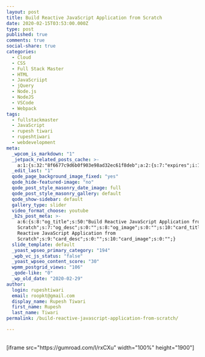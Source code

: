```yaml
---
layout: post
title: Build Reactive JavaScript Application from Scratch
date: 2020-02-15T03:53:00.000Z
type: post
published: true
comments: true
social-share: true
categories:
  - Cloud
  - CSS
  - Full Stack Master
  - HTML
  - JavaScriipt
  - jQuery
  - Node.js
  - NodeJS
  - VSCode
  - Webpack
tags:
  - fullstackmaster
  - JavaScript
  - rupesh tiwari
  - rupeshtiwari
  - webdevelopment
meta:
  _wpcom_is_markdown: "1"
  _jetpack_related_posts_cache: >-
    a:1:{s:32:"8f6677c9d6b0f903e98ad32ec61f8deb";a:2:{s:7:"expires";i:1610222830;s:7:"payload";a:3:{i:0;a:1:{s:2:"id";i:487;}i:1;a:1:{s:2:"id";i:3130;}i:2;a:1:{s:2:"id";i:457;}}}}
  _edit_last: "1"
  qode_page_background_image_fixed: "yes"
  qode_hide-featured-image: "no"
  qode_post_style_masonry_date_image: full
  qode_post_style_masonry_gallery: default
  qode_show-sidebar: default
  gallery_type: slider
  video_format_choose: youtube
  _b2s_post_meta: >-
    a:6:{s:8:"og_title";s:50:"Build Reactive JavaScript Application from
    Scratch";s:7:"og_desc";s:0:"";s:8:"og_image";s:0:"";s:10:"card_title";s:50:"Build
    Reactive JavaScript Application from
    Scratch";s:9:"card_desc";s:0:"";s:10:"card_image";s:0:"";}
  slide_template: default
  _yoast_wpseo_primary_category: "194"
  _wpb_vc_js_status: "false"
  _yoast_wpseo_content_score: "30"
  wpmm_postgrid_views: "106"
  _qode-like: "0"
  _wp_old_date: "2020-02-29"
author:
  login: rupeshtiwari
  email: roopkt@gmail.com
  display_name: Rupesh Tiwari
  first_name: Rupesh
  last_name: Tiwari
permalink: /build-reactive-javascript-application-from-scratch/

---
```


<p><!-- wp:shortcode --><br />
[iframe src="https://gumroad.com/l/rxCXu" width="100%" height="1900"]<br />
<!-- /wp:shortcode --></p>
